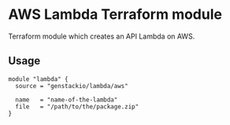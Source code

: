 # AWS Lambda Terraform module

Terraform module which creates an API Lambda on AWS.

## Usage

```hcl
module "lambda" {
  source = "genstackio/lambda/aws"

  name   = "name-of-the-lambda"
  file   = "/path/to/the/package.zip"
}
```
